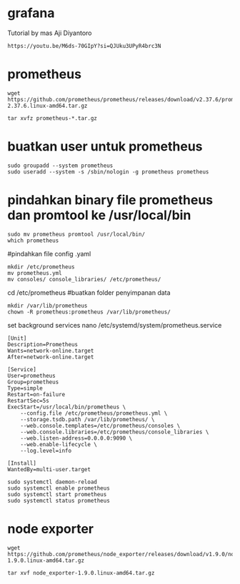 # grafana
Tutorial by mas Aji Diyantoro
```
https://youtu.be/M6ds-70GIpY?si=QJUku3UPyR4brc3N
```

# prometheus
```
wget https://github.com/prometheus/prometheus/releases/download/v2.37.6/prometheus-2.37.6.linux-amd64.tar.gz
```
```
tar xvfz prometheus-*.tar.gz
```
# buatkan user untuk prometheus
```
sudo groupadd --system prometheus
sudo useradd --system -s /sbin/nologin -g prometheus prometheus
```
# pindahkan binary file prometheus dan promtool ke /usr/local/bin
```
sudo mv prometheus promtool /usr/local/bin/
which prometheus
```
#pindahkan file config .yaml
```
mkdir /etc/prometheus
mv prometheus.yml
mv consoles/ console_libraries/ /etc/prometheus/
```
cd /etc/prometheus
#buatkan folder penyimpanan data
```
mkdir /var/lib/prometheus
chown -R prometheus:prometheus /var/lib/prometheus/
```
set background services
nano /etc/systemd/system/prometheus.service
```
[Unit]
Description=Prometheus
Wants=network-online.target
After=network-online.target

[Service]
User=prometheus
Group=prometheus
Type=simple
Restart=on-failure
RestartSec=5s
ExecStart=/usr/local/bin/prometheus \
    --config.file /etc/prometheus/prometheus.yml \
    --storage.tsdb.path /var/lib/prometheus/ \
    --web.console.templates=/etc/prometheus/consoles \
    --web.console.libraries=/etc/prometheus/console_libraries \
    --web.listen-address=0.0.0.0:9090 \
    --web.enable-lifecycle \
    --log.level=info

[Install]
WantedBy=multi-user.target
```
```
sudo systemctl daemon-reload
sudo systemctl enable prometheus
sudo systemctl start prometheus
sudo systemctl status prometheus
```
# node exporter
```
wget https://github.com/prometheus/node_exporter/releases/download/v1.9.0/node_exporter-1.9.0.linux-amd64.tar.gz
```
```
tar xvf node_exporter-1.9.0.linux-amd64.tar.gz
```
